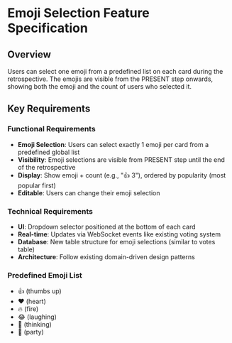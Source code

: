 # Emoji Selection Feature Specification

## Overview
Users can select one emoji from a predefined list on each card during the retrospective. The emojis are visible from the PRESENT step onwards, showing both the emoji and the count of users who selected it.

## Key Requirements

### Functional Requirements
- **Emoji Selection**: Users can select exactly 1 emoji per card from a predefined global list
- **Visibility**: Emoji selections are visible from PRESENT step until the end of the retrospective
- **Display**: Show emoji + count (e.g., "👍 3"), ordered by popularity (most popular first)
- **Editable**: Users can change their emoji selection

### Technical Requirements
- **UI**: Dropdown selector positioned at the bottom of each card
- **Real-time**: Updates via WebSocket events like existing voting system
- **Database**: New table structure for emoji selections (similar to votes table)
- **Architecture**: Follow existing domain-driven design patterns

### Predefined Emoji List
- 👍 (thumbs up)
- ❤️ (heart)
- 🔥 (fire)
- 😂 (laughing)
- 🤔 (thinking)
- 🎉 (party)
